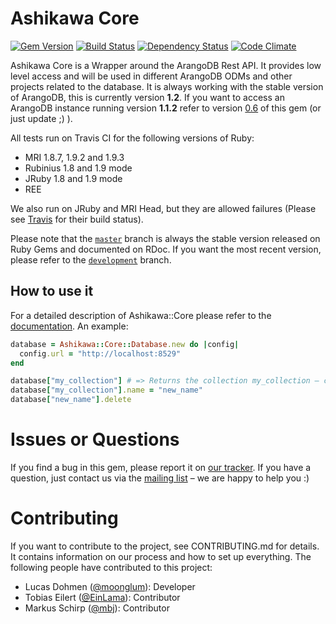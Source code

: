 # Ashikawa Core

[![Gem Version](https://badge.fury.io/rb/ashikawa-core.png)](http://badge.fury.io/rb/ashikawa-core)
[![Build Status](https://secure.travis-ci.org/triAGENS/ashikawa-core.png?branch=master)](http://travis-ci.org/triAGENS/ashikawa-core)
[![Dependency Status](https://gemnasium.com/triAGENS/ashikawa-core.png)](https://gemnasium.com/triAGENS/ashikawa-core)
[![Code Climate](https://codeclimate.com/github/triAGENS/ashikawa-core.png)](https://codeclimate.com/github/triAGENS/ashikawa-core)

Ashikawa Core is a Wrapper around the ArangoDB Rest API. It provides low level access and will be used in different ArangoDB ODMs and other projects related to the database. It is always working with the stable version of ArangoDB, this is currently version **1.2**. If you want to access an ArangoDB instance running version **1.1.2** refer to version [0.6](https://github.com/triAGENS/ashikawa-core/tree/0.6.0) of this gem (or just update ;) ).

All tests run on Travis CI for the following versions of Ruby:

* MRI 1.8.7, 1.9.2 and 1.9.3
* Rubinius 1.8 and 1.9 mode
* JRuby 1.8 and 1.9 mode
* REE

We also run on JRuby and MRI Head, but they are allowed failures (Please see [Travis](http://travis-ci.org/triAGENS/ashikawa-core) for their build status).

Please note that the [`master`](https://github.com/triAGENS/ashikawa-core) branch is always the stable version released on Ruby Gems and documented on RDoc. If you want the most recent version, please refer to the [`development`](https://github.com/triAGENS/ashikawa-core/tree/development) branch.

## How to use it

For a detailed description of Ashikawa::Core please refer to the [documentation](http://rdoc.info/github/triAGENS/ashikawa-core/master/frames). An example:

```ruby
database = Ashikawa::Core::Database.new do |config|
  config.url = "http://localhost:8529"
end

database["my_collection"] # => Returns the collection my_collection – creates it, if it doesn't exist
database["my_collection"].name = "new_name"
database["new_name"].delete
```

# Issues or Questions

If you find a bug in this gem, please report it on [our tracker](https://github.com/triAGENS/ashikawa-core/issues). If you have a question, just contact us via the [mailing list](https://groups.google.com/forum/?fromgroups#!forum/ashikawa) – we are happy to help you :)

# Contributing

If you want to contribute to the project, see CONTRIBUTING.md for details. It contains information on our process and how to set up everything. The following people have contributed to this project:

* Lucas Dohmen ([@moonglum](https://github.com/moonglum)): Developer
* Tobias Eilert ([@EinLama](https://github.com/EinLama)): Contributor
* Markus Schirp ([@mbj](https://github.com/mbj)): Contributor
